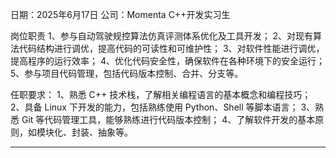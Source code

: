 

日期：2025年6月17日
公司：Momenta
C++开发实习生

岗位职责
1、参与自动驾驶规控算法仿真评测体系优化及工具开发；
2、对现有算法代码结构进行调优，提高代码的可读性和可维护性；
3、对软件性能进行调优，提高程序的运行效率；
4、优化代码安全性，确保软件在各种环境下的安全运行；
5、参与项目代码管理，包括代码版本控制、合并、分支等。

任职要求：
1、熟悉 C++ 技术栈，了解相关编程语言的基本概念和编程技巧；
2、具备 Linux 下开发的能力，包括熟练使用 Python、Shell 等脚本语言；
3、熟悉 Git 等代码管理工具，能够熟练进行代码版本控制；
4、了解软件开发的基本原则，如模块化、封装、抽象等。

---



